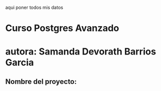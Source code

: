 aqui poner todos mis datos
# Curso Postgres Avanzado

# autora: Samanda Devorath Barrios Garcia

## Nombre del proyecto: 
